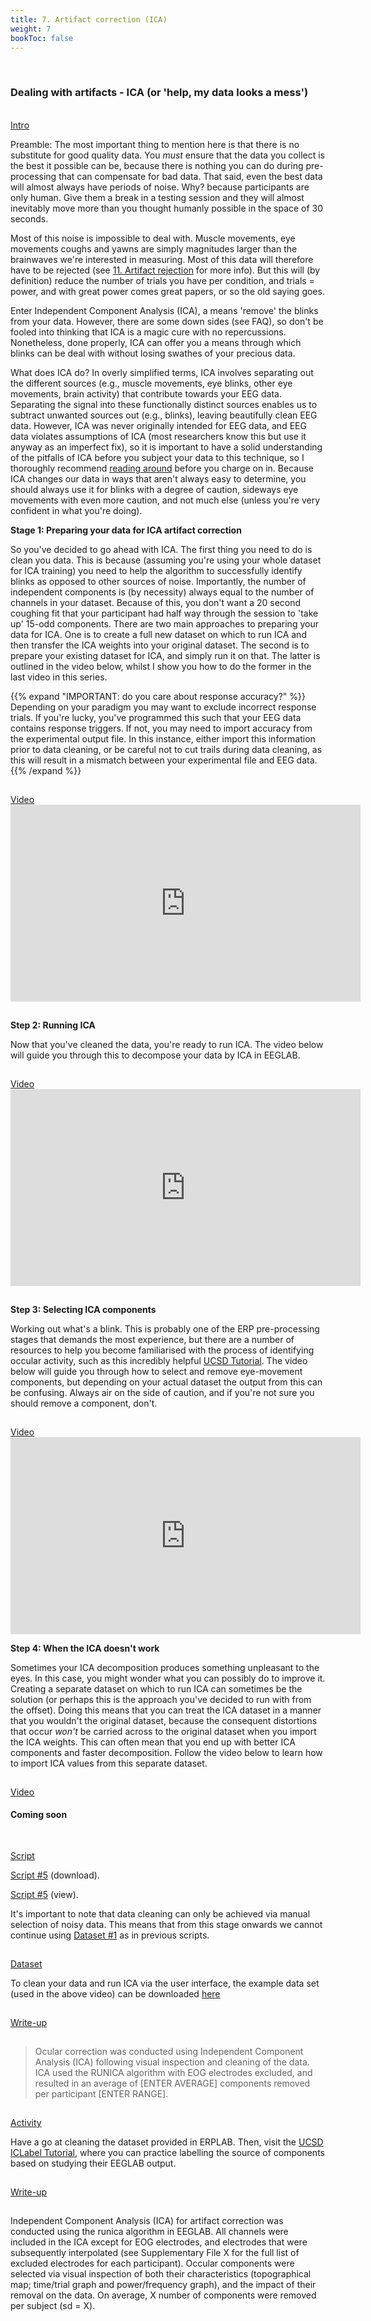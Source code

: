 ```yaml
---
title: 7. Artifact correction (ICA)
weight: 7
bookToc: false
---
```

<br>

### Dealing with artifacts - ICA (or 'help, my data looks a mess')

<br>
<u> Intro</u>

Preamble: The most important thing to mention here is that there is no substitute for good quality data. You *must* ensure that the data you collect is the best it possible can be, because there is nothing you can do during pre-processing that can compensate for bad data. That said, even the best data will almost always have periods of noise. Why? because participants are only human. Give them a break in a testing session and they will almost inevitably move more than you thought humanly possible in the space of 30 seconds.

Most of this noise is impossible to deal with. Muscle movements, eye movements coughs and yawns are simply magnitudes larger than the brainwaves we're interested in measuring. Most of this data will therefore have to be rejected (see [11. Artifact rejection](https://j-lewen.github.io/erp/docs/table-of-contents/training/part_11/) for more info). But this will (by definition) reduce the number of trials you have per condition, and trials = power, and with great power comes great papers, or so the old saying goes. 

Enter Independent Component Analysis (ICA), a means 'remove' the blinks from your data. However, there are some down sides (see FAQ), so don't be fooled into thinking that ICA is a magic cure with no repercussions. Nonetheless, done properly, ICA can offer you a means through which blinks can be deal with without losing swathes of your precious data.

What does ICA do? In overly simplified terms, ICA involves separating out the different sources (e.g., muscle movements, eye blinks, other eye movements, brain activity) that contribute towards your EEG data. Separating the signal into these functionally distinct sources enables us to subtract unwanted sources out (e.g., blinks), leaving beautifully clean EEG data. However, ICA was never originally intended for EEG data, and EEG data violates assumptions of ICA (most researchers know this but use it anyway as an imperfect fix), so it is important to have a solid understanding of the pitfalls of ICA before you subject your data to this technique, so I thoroughly recommend [reading around](https://eeglab.org/tutorials/06_RejectArtifacts/RunICA.html) before you charge on in. Because ICA changes our data in ways that aren't always easy to determine, you should always use it for blinks with a degree of caution, sideways eye movements with even more caution, and not much else (unless you're very confident in what you're doing).

**Stage 1: Preparing your data for ICA artifact correction**

So you've decided to go ahead with ICA. The first thing you need to do is clean you data. This is because (assuming you're using your whole dataset for ICA training) you need to help the algorithm to successfully identify blinks as opposed to other sources of noise. Importantly, the number of independent components is (by necessity) always equal to the number of channels in your dataset. Because of this, you don't want a 20 second coughing fit that your participant had half way through the session to 'take up' 15-odd components. There are two main approaches to preparing your data for ICA. One is to create a full new dataset on which to run ICA and then transfer the ICA weights into your original dataset. The second is to prepare your existing dataset for ICA, and simply run it on that. The latter is outlined in the video below, whilst I show you how to do the former in the last video in this series.

{{% expand "IMPORTANT: do you care about response accuracy?" %}}
Depending on your paradigm you may want to exclude incorrect response trials. If you're lucky, you've programmed this such that your EEG data contains response triggers. If not, you may need to import accuracy from the experimental output file. In this instance, either import this information prior to data cleaning, or be careful not to cut trails during data cleaning, as this will result in a mismatch between your experimental file and EEG data.{{% /expand %}}

<hr style="height:1px; visibility:hidden;" />
<u> Video</u>
<br>
<iframe width="560" height="315" src="https://www.youtube.com/embed/U8FCzk8MoFo" title="YouTube video player" frameborder="0" allow="accelerometer; autoplay; clipboard-write; encrypted-media; gyroscope; picture-in-picture; web-share" allowfullscreen></iframe>


<hr style="height:1px; visibility:hidden;" />

**Step 2: Running ICA**

Now that you've cleaned the data, you're ready to run ICA. The video below will guide you through this to decompose your data by ICA in EEGLAB. 

<hr style="height:1px; visibility:hidden;" />
<u> Video</u>
<br>
<iframe width="560" height="315" src="https://www.youtube.com/embed/8kOHHyBnKoY" title="YouTube video player" frameborder="0" allow="accelerometer; autoplay; clipboard-write; encrypted-media; gyroscope; picture-in-picture; web-share" allowfullscreen></iframe>

<hr style="height:1px; visibility:hidden;" />

**Step 3: Selecting ICA components**

Working out what's a blink. This is probably one of the ERP pre-processing stages that demands the most experience, but there are a number of resources to help you become familiarised with the process of identifying occular activity, such as this incredibly helpful [UCSD Tutorial](https://labeling.ucsd.edu/tutorial/labels). The video below will guide you through how to select and remove eye-movement components, but depending on your actual dataset the output from this can be confusing. Always air on the side of caution, and if you're not sure you should remove a component, don't.

<hr style="height:1px; visibility:hidden;" />
<u> Video</u>
<br>
<iframe width="560" height="315" src="https://www.youtube.com/embed/AllttlGI0Fw?si=UGMtsmvUJtlAFB24" title="YouTube video player" frameborder="0" allow="accelerometer; autoplay; clipboard-write; encrypted-media; gyroscope; picture-in-picture; web-share" allowfullscreen></iframe>

**Step 4: When the ICA doesn't work**

Sometimes your ICA decomposition produces something unpleasant to the eyes. In this case, you might wonder what you can possibly do to improve it. 
Creating a separate dataset on which to run ICA can sometimes be the solution (or perhaps this is the approach you've decided to run with from the offset). Doing this means that you can treat the ICA dataset in a manner that you wouldn't the original dataset, because the consequent distortions that occur *won't* be carried across to the original dataset when you import the ICA weights. This can often mean that you end up with better ICA components and faster decomposition. Follow the video below to learn how to import ICA values from this separate dataset.


<hr style="height:1px; visibility:hidden;" />
<u> Video</u>


#### Coming soon

<hr style="height:1px; visibility:hidden;" />

<hr style="height:1px; visibility:hidden;" />
<u> Script</u>

 [Script #5](/erp/files/script_6.zip) (download).

 [Script #5](/erp/files/script_6.txt) (view).

 It's important to note that data cleaning can only be achieved via manual selection of noisy data. This means that from this stage onwards we cannot continue using [Dataset #1](https://drive.google.com/drive/folders/14ZlXqNKQVOCI1ZDHlCSHqVuea1CQlNMu?usp=sharing) as in previous scripts. 

<hr style="height:1px; visibility:hidden;" />
<u> Dataset</u>

To clean your data and run ICA via the user interface, the example data set (used in the above video) can be downloaded [here](https://drive.google.com/drive/folders/1E9bz4FVpZT1i1-JCFP6kNf5EkvltvCP9?usp=sharing)


<hr style="height:1px; visibility:hidden;" />
<u> Write-up </u>

<hr style="height:1px; visibility:hidden;" />
<div class="write-up">

>Ocular correction was conducted using Independent Component Analysis (ICA)
following visual inspection and cleaning of the data. ICA used the RUNICA algorithm with EOG electrodes excluded, and resulted in an average of [ENTER AVERAGE] components removed per participant [ENTER RANGE].

</div>
<hr style="height:1px; visibility:hidden;" />
<u> Activity</u>

Have a go at cleaning the dataset provided in ERPLAB. Then, visit the [UCSD ICLabel Tutorial](https://labeling.ucsd.edu/tutorial/practice), where you can practice labelling the source of components based on studying their EEGLAB output.

<hr style="height:1px; visibility:hidden;" />
<u> Write-up </u>

<hr style="height:1px; visibility:hidden;" />
<div class="write-up">

 Independent Component Analysis (ICA) for artifact correction was conducted using the runica algorithm in EEGLAB. All channels were included in the ICA except for EOG electrodes, and electrodes that were subsequently interpolated (see Supplementary File X for the full list of excluded electrodes for each participant). Occular components were selected via visual inspection of both their characteristics (topographical map; time/trial graph and power/frequency graph), and the impact of their removal on the data. On average, X number of components were removed per subject (sd = X).

</div>

<hr style="height:1px; visibility:hidden;" />

